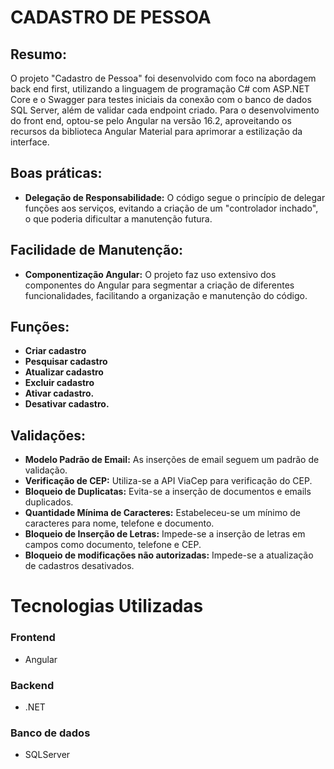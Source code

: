 # CADASTRO DE PESSOA

## Resumo:
O projeto "Cadastro de Pessoa" foi desenvolvido com foco na abordagem back end first, utilizando a linguagem de programação C# com ASP.NET Core e o Swagger para testes iniciais da conexão com o banco de dados SQL Server, além de validar cada endpoint criado. Para o desenvolvimento do front end, optou-se pelo Angular na versão 16.2, aproveitando os recursos da biblioteca Angular Material para aprimorar a estilização da interface.

## Boas práticas:
- **Delegação de Responsabilidade:** O código segue o princípio de delegar funções aos serviços, evitando a criação de um "controlador inchado", o que poderia dificultar a manutenção futura.
  
## Facilidade de Manutenção:
- **Componentização Angular:** O projeto faz uso extensivo dos componentes do Angular para segmentar a criação de diferentes funcionalidades, facilitando a organização e manutenção do código.

## Funções:
- **Criar cadastro**
- **Pesquisar cadastro**
- **Atualizar cadastro**
- **Excluir cadastro**
- **Ativar cadastro.**
- **Desativar cadastro.**

## Validações:
- **Modelo Padrão de Email:** As inserções de email seguem um padrão de validação.
- **Verificação de CEP:** Utiliza-se a API ViaCep para verificação do CEP.
- **Bloqueio de Duplicatas:** Evita-se a inserção de documentos e emails duplicados.
- **Quantidade Mínima de Caracteres:** Estabeleceu-se um mínimo de caracteres para nome, telefone e documento.
- **Bloqueio de Inserção de Letras:** Impede-se a inserção de letras em campos como documento, telefone e CEP.
- **Bloqueio de modificações não autorizadas:** Impede-se a atualização de cadastros desativados.

# Tecnologias Utilizadas

### Frontend

- Angular

### Backend

- .NET

### Banco de dados

- SQLServer
